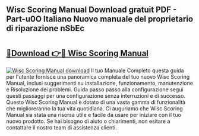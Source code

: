 ## Wisc Scoring Manual Download gratuit PDF - Part-u0O Italiano Nuovo manuale del proprietario di riparazione nSbEc

# <h2><a href="http://dfa47cy.blite.top/?on=Wisc+Scoring+Manual">🔗Download 👉🔴 Wisc Scoring Manual</a></h2>

[![Wisc Scoring Manual download](https://i.imgur.com/lujVjoI.png)](http://dfa47cy.blite.top/?on=Wisc+Scoring+Manual)
Il tuo Manuale Completo questa guida per l'utente fornisce una panoramica completa del tuo nuovo Wisc Scoring Manual, inclusi suggerimenti su installazione, funzionamento, manutenzione e Risoluzione dei problemi. Guida passo passo alla configurazione segui questi passaggi per una configurazione senza interruzioni e di successo. Questo Wisc Scoring Manual è dotato di una vasta gamma di funzionalità che miglioreranno la tua vita quotidiana. Ci auguriamo che Wisc Scoring Manual sia stata una risorsa utile e facile da usare per iniziare con il tuo nuovo prodotto. Se hai bisogno di aiuto o chiarimenti, non esitare a contattare il nostro team di assistenza clienti.
